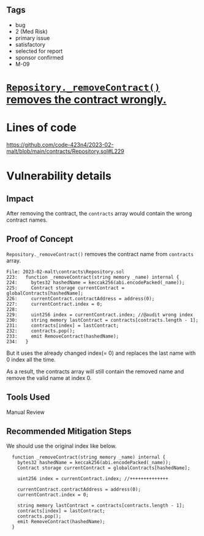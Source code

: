 ## Tags

- bug
- 2 (Med Risk)
- primary issue
- satisfactory
- selected for report
- sponsor confirmed
- M-09

# [`Repository._removeContract()` removes the contract wrongly.](https://github.com/code-423n4/2023-02-malt-findings/issues/25) 

# Lines of code

https://github.com/code-423n4/2023-02-malt/blob/main/contracts/Repository.sol#L229


# Vulnerability details

## Impact
After removing the contract, the `contracts` array would contain the wrong contract names.

## Proof of Concept
`Repository._removeContract()` removes the contract name from `contracts` array.

```solidity
File: 2023-02-malt\contracts\Repository.sol
223:   function _removeContract(string memory _name) internal {
224:     bytes32 hashedName = keccak256(abi.encodePacked(_name));
225:     Contract storage currentContract = globalContracts[hashedName];
226:     currentContract.contractAddress = address(0);
227:     currentContract.index = 0;
228: 
229:     uint256 index = currentContract.index; //@audit wrong index
230:     string memory lastContract = contracts[contracts.length - 1];
231:     contracts[index] = lastContract;
232:     contracts.pop();
233:     emit RemoveContract(hashedName);
234:   }
```

But it uses the already changed index(= 0) and replaces the last name with 0 index all the time.

As a result, the contracts array will still contain the removed name and remove the valid name at index 0.

## Tools Used
Manual Review

## Recommended Mitigation Steps
We should use the original index like below.

```solidity
  function _removeContract(string memory _name) internal {
    bytes32 hashedName = keccak256(abi.encodePacked(_name));
    Contract storage currentContract = globalContracts[hashedName];

    uint256 index = currentContract.index; //++++++++++++++

    currentContract.contractAddress = address(0);
    currentContract.index = 0;

    string memory lastContract = contracts[contracts.length - 1];
    contracts[index] = lastContract;
    contracts.pop();
    emit RemoveContract(hashedName);
  }
```